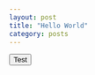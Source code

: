 ```yaml
---
layout: post
title: "Hello World"
category: posts
---
```


<button type="button" class="btn btn-primary btn-lg">Test</button>
